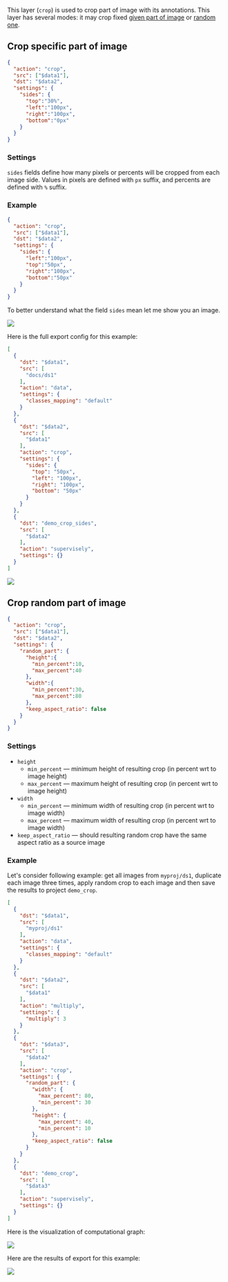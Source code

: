 This layer (`crop`) is used to crop part of image with its annotations. This layer has several modes: it may crop fixed [given part of image](#crop-specific-part-of-image) or [random one](#crop-random-part-of-image).


## Crop specific part of image

```json
{
  "action": "crop",
  "src": ["$data1"],
  "dst": "$data2",
  "settings": {
    "sides": {
      "top":"30%",
      "left":"100px",
      "right":"100px",
      "bottom":"0px"
    }
  }
}
```

### Settings

`sides` fields define how many pixels or percents will be cropped from each image side. Values in pixels are defined with `px` suffix, and percents are defined with `%` suffix.

### Example

```json
{
  "action": "crop",
  "src": ["$data1"],
  "dst": "$data2",
  "settings": {
    "sides": {
      "left":"100px",
      "top":"50px",
      "right":"100px",
      "bottom":"50px"
    }
  }
}
```

To better understand what the field `sides` mean let me show you an image.

![](../../assets/legacy/all_images/crop_003.png)

Here is the full export config for this example:
```json
[
  {
    "dst": "$data1",
    "src": [
      "docs/ds1"
    ],
    "action": "data",
    "settings": {
      "classes_mapping": "default"
    }
  },
  {
    "dst": "$data2",
    "src": [
      "$data1"
    ],
    "action": "crop",
    "settings": {
      "sides": {
        "top": "50px",
        "left": "100px",
        "right": "100px",
        "bottom": "50px"
      }
    }
  },
  {
    "dst": "demo_crop_sides",
    "src": [
      "$data2"
    ],
    "action": "supervisely",
    "settings": {}
  }
]
```

![](../../assets/legacy/all_images/crop_002.png)


## Crop random part of image


```json
{
  "action": "crop",
  "src": ["$data1"],
  "dst": "$data2",
  "settings": {
    "random_part": {
      "height":{
        "min_percent":10,
        "max_percent":40
      },
      "width":{
        "min_percent":30,
        "max_percent":80
      },
      "keep_aspect_ratio": false
    }
  }
}
```

### Settings

- `height`
    - `min_percent` — minimum height of resulting crop (in percent wrt to image height)
    - `max_percent` — maximum height of resulting crop (in percent wrt to image height)
- `width`
    - `min_percent` — minimum width of resulting crop (in percent wrt to image width)
    - `max_percent` — maximum width of resulting crop (in percent wrt to image width)
- `keep_aspect_ratio` — should resulting random crop have the same aspect ratio as a source image

### Example

Let's consider following example: get all images from `myproj/ds1`, duplicate each image three times, apply random crop to each image and then save the results to project `demo_crop`.

```json
[
  {
    "dst": "$data1",
    "src": [
      "myproj/ds1"
    ],
    "action": "data",
    "settings": {
      "classes_mapping": "default"
    }
  },
  {
    "dst": "$data2",
    "src": [
      "$data1"
    ],
    "action": "multiply",
    "settings": {
      "multiply": 3
    }
  },
  {
    "dst": "$data3",
    "src": [
      "$data2"
    ],
    "action": "crop",
    "settings": {
      "random_part": {
        "width": {
          "max_percent": 80,
          "min_percent": 30
        },
        "height": {
          "max_percent": 40,
          "min_percent": 10
        },
        "keep_aspect_ratio": false
      }
    }
  },
  {
    "dst": "demo_crop",
    "src": [
      "$data3"
    ],
    "action": "supervisely",
    "settings": {}
  }
]
```
Here is the visualization of computational graph:

![](../../assets/legacy/all_images/crop_001.png)

Here are the results of export for this example:

![](../../assets/legacy/all_images/crop_004.jpg)
